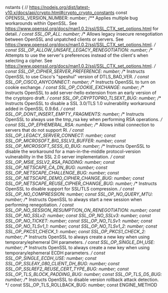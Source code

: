 nstants {
        // https://nodejs.org/dist/latest-v10.x/docs/api/crypto.html#crypto_crypto_constants
        const OPENSSL_VERSION_NUMBER: number;
        /** Applies multiple bug workarounds within OpenSSL. See https://www.openssl.org/docs/man1.0.2/ssl/SSL_CTX_set_options.html for detail. */
        const SSL_OP_ALL: number;
        /** Allows legacy insecure renegotiation between OpenSSL and unpatched clients or servers. See https://www.openssl.org/docs/man1.0.2/ssl/SSL_CTX_set_options.html. */
        const SSL_OP_ALLOW_UNSAFE_LEGACY_RENEGOTIATION: number;
        /** Attempts to use the server's preferences instead of the client's when selecting a cipher. See https://www.openssl.org/docs/man1.0.2/ssl/SSL_CTX_set_options.html. */
        const SSL_OP_CIPHER_SERVER_PREFERENCE: number;
        /** Instructs OpenSSL to use Cisco's "speshul" version of DTLS_BAD_VER. */
        const SSL_OP_CISCO_ANYCONNECT: number;
        /** Instructs OpenSSL to turn on cookie exchange. */
        const SSL_OP_COOKIE_EXCHANGE: number;
        /** Instructs OpenSSL to add server-hello extension from an early version of the cryptopro draft. */
        const SSL_OP_CRYPTOPRO_TLSEXT_BUG: number;
        /** Instructs OpenSSL to disable a SSL 3.0/TLS 1.0 vulnerability workaround added in OpenSSL 0.9.6d. */
        const SSL_OP_DONT_INSERT_EMPTY_FRAGMENTS: number;
        /** Instructs OpenSSL to always use the tmp_rsa key when performing RSA operations. */
        const SSL_OP_EPHEMERAL_RSA: number;
        /** Allows initial connection to servers that do not support RI. */
        const SSL_OP_LEGACY_SERVER_CONNECT: number;
        const SSL_OP_MICROSOFT_BIG_SSLV3_BUFFER: number;
        const SSL_OP_MICROSOFT_SESS_ID_BUG: number;
        /** Instructs OpenSSL to disable the workaround for a man-in-the-middle protocol-version vulnerability in the SSL 2.0 server implementation. */
        const SSL_OP_MSIE_SSLV2_RSA_PADDING: number;
        const SSL_OP_NETSCAPE_CA_DN_BUG: number;
        const SSL_OP_NETSCAPE_CHALLENGE_BUG: number;
        const SSL_OP_NETSCAPE_DEMO_CIPHER_CHANGE_BUG: number;
        const SSL_OP_NETSCAPE_REUSE_CIPHER_CHANGE_BUG: number;
        /** Instructs OpenSSL to disable support for SSL/TLS compression. */
        const SSL_OP_NO_COMPRESSION: number;
        const SSL_OP_NO_QUERY_MTU: number;
        /** Instructs OpenSSL to always start a new session when performing renegotiation. */
        const SSL_OP_NO_SESSION_RESUMPTION_ON_RENEGOTIATION: number;
        const SSL_OP_NO_SSLv2: number;
        const SSL_OP_NO_SSLv3: number;
        const SSL_OP_NO_TICKET: number;
        const SSL_OP_NO_TLSv1: number;
        const SSL_OP_NO_TLSv1_1: number;
        const SSL_OP_NO_TLSv1_2: number;
        const SSL_OP_PKCS1_CHECK_1: number;
        const SSL_OP_PKCS1_CHECK_2: number;
        /** Instructs OpenSSL to always create a new key when using temporary/ephemeral DH parameters. */
        const SSL_OP_SINGLE_DH_USE: number;
        /** Instructs OpenSSL to always create a new key when using temporary/ephemeral ECDH parameters. */
        const SSL_OP_SINGLE_ECDH_USE: number;
        const SSL_OP_SSLEAY_080_CLIENT_DH_BUG: number;
        const SSL_OP_SSLREF2_REUSE_CERT_TYPE_BUG: number;
        const SSL_OP_TLS_BLOCK_PADDING_BUG: number;
        const SSL_OP_TLS_D5_BUG: number;
        /** Instructs OpenSSL to disable version rollback attack detection. */
        const SSL_OP_TLS_ROLLBACK_BUG: number;
        const ENGINE_METHOD